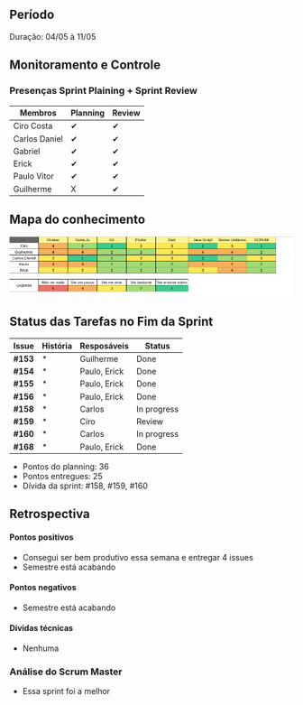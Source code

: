 ## Período
Duração: 04/05 à 11/05

## Monitoramento e Controle
### Presenças Sprint Plaining + Sprint Review
| Membros  |  Planning  |Review  |
| ------------------- | ------------------- |------------------- |
|  Ciro Costa |   ✔  |   ✔  |
|  Carlos Daniel |  ✔  |  ✔  |
|  Gabriel |  ✔  |  ✔  |
|  Erick |  ✔  |  ✔  |
|  Paulo Vitor | ✔ |  ✔  |
|  Guilherme  | X | ✔ |

## Mapa do conhecimento  

![Mapa do conhecimento](../../assets/MapaConhecimentoSprint11.png)


## Status das Tarefas no Fim da Sprint
| **Issue** | **História** | **Resposáveis** | **Status** |
|--|--|--|--|
|**#153**| * | Guilherme | Done |
|**#154**| * | Paulo, Erick | Done |
|**#155**| * | Paulo, Erick | Done |
|**#156**| * | Paulo, Erick | Done | 
|**#158**| * | Carlos | In progress | 
|**#159**| * | Ciro | Review  |    
|**#160**| * | Carlos | In progress |
|**#168**| * | Paulo, Erick | Done  |

- Pontos do planning: 36
- Pontos entregues: 25
- Dívida da sprint: #158, #159, #160

## Retrospectiva
#### Pontos positivos
- Consegui ser bem produtivo essa semana e entregar 4 issues
- Semestre está acabando

#### Pontos negativos
- Semestre está acabando


#### Dívidas técnicas
- Nenhuma

### Análise do Scrum Master
- Essa sprint foi a melhor